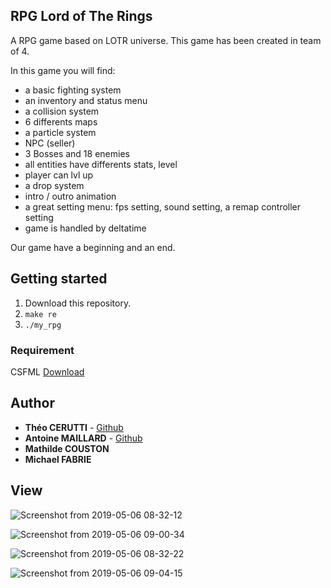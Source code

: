 ## RPG Lord of The Rings  

A RPG game based on LOTR universe. This game has been created in team of 4.  

In this game you will find:  

- a basic fighting system  
- an inventory and status menu  
- a collision system  
- 6 differents maps  
- a particle system  
- NPC (seller)  
- 3 Bosses and 18 enemies  
- all entities have differents stats, level  
- player can lvl up  
- a drop system  
- intro / outro animation  
- a great setting menu: fps setting, sound setting, a remap controller setting  
- game is handled by deltatime  

Our game have a beginning and an end.  

## Getting started  

1) Download this repository.  
2) ```make re```    
3) ```./my_rpg```  

### Requirement  

CSFML [Download](https://www.sfml-dev.org/download/csfml/index-fr.php)  

## Author  

* **Théo CERUTTI** - [Github](https://github.com/theocerutti)
* **Antoine MAILLARD** - [Github](https://github.com/AntoineMaillard06)
* **Mathilde COUSTON**
* **Michael FABRIE**

## View

![Screenshot from 2019-05-06 08-32-12](https://user-images.githubusercontent.com/44285344/57210614-9765d680-6fdd-11e9-92df-f03820e11be0.png)  

![Screenshot from 2019-05-06 09-00-34](https://user-images.githubusercontent.com/44285344/57210740-13601e80-6fde-11e9-9964-d933cfa55073.png)  

![Screenshot from 2019-05-06 08-32-22](https://user-images.githubusercontent.com/44285344/57210618-99c83080-6fdd-11e9-8e40-8b2566963858.png)  

![Screenshot from 2019-05-06 09-04-15](https://user-images.githubusercontent.com/44285344/57210714-f1ff3280-6fdd-11e9-8553-02179603c2a5.png)  
